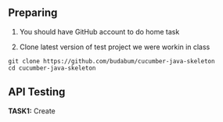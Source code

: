 ## Preparing

1. You should have GitHub account to do home task

2. Clone latest version of test project we were workin in class
  ```
  git clone https://github.com/budabum/cucumber-java-skeleton 
  cd cucumber-java-skeleton
  ```

## API Testing

**TASK1:** Create 


